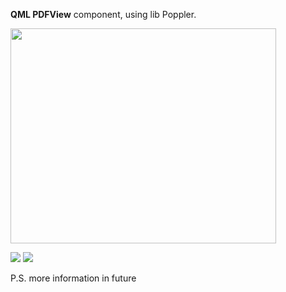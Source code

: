 **QML PDFView** component, using lib Poppler.

<a href='http://www.youtube.com/watch?feature=player_embedded&v=z9HyL7kUObQ' target='_blank'><img src='http://img.youtube.com/vi/z9HyL7kUObQ/0.jpg' width='425' height=344 /></a>

[![](http://zoki.org.ua/PDFView1.png)](http://zoki.org.ua/)
[![](http://zoki.org.ua/PDFView2.png)](http://zoki.org.ua/)

P.S. more information in future